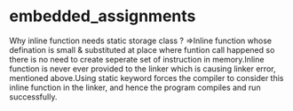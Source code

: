 # embedded_assignments
 Why inline function needs static storage class ?
 =>Inline function whose defination is small & substituted at place where funtion call happened so there
   is no need to create seperate set of instruction in memory.Inline function is never ever provided to the linker which 
   is causing linker error, mentioned above.Using static keyword forces the compiler to consider this inline function 
   in the linker, and hence the program compiles and run successfully.
